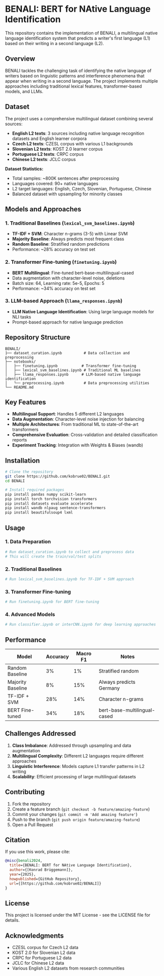 # BENALI: BERT for NAtive Language Identification

This repository contains the implementation of BENALI, a multilingual native language identification system that predicts a writer's first language (L1) based on their writing in a second language (L2).

## Overview

BENALI tackles the challenging task of identifying the native language of writers based on linguistic patterns and interference phenomena that appear when writing in a second language. The project implements multiple approaches including traditional lexical features, transformer-based models, and LLMs.

## Dataset

The project uses a comprehensive multilingual dataset combining several sources:

- **English L2 texts**: 3 sources including native language recognition datasets and English learner corpora
- **Czech L2 texts**: CZESL corpus with various L1 backgrounds
- **Slovenian L2 texts**: KOST 2.0 learner corpus
- **Portuguese L2 texts**: CRPC corpus
- **Chinese L2 texts**: JCLC corpus

**Dataset Statistics:**
- Total samples: ~800K sentences after preprocessing
- Languages covered: 90+ native languages
- L2 target languages: English, Czech, Slovenian, Portuguese, Chinese
- Balanced dataset with upsampling for minority classes

## Models and Approaches

### 1. Traditional Baselines (`lexical_svm_baselines.ipynb`)
- **TF-IDF + SVM**: Character n-grams (3-5) with Linear SVM
- **Majority Baseline**: Always predicts most frequent class
- **Random Baseline**: Stratified random predictions
- Performance: ~28% accuracy on test set

### 2. Transformer Fine-tuning (`finetuning.ipynb`)
- **BERT Multilingual**: Fine-tuned bert-base-multilingual-cased
- Data augmentation with character-level noise, deletions
- Batch size: 64, Learning rate: 5e-5, Epochs: 5
- Performance: ~34% accuracy on test set

### 3. LLM-based Approach (`llama_responses.ipynb`)
- **LLM Native Language Identification**: Using large language models for NLI tasks
- Prompt-based approach for native language prediction

## Repository Structure

```
BENALI/
├── dataset_curation.ipynb          # Data collection and preprocessing
├── notebooks/
│   ├── finetuning.ipynb           # Transformer fine-tuning
│   ├── lexical_svm_baselines.ipynb # Traditional ML baselines
│   ├── llama_responses.ipynb      # LLM-based native language identification
│   └── preprocessing.ipynb         # Data preprocessing utilities
└── README.md
```

## Key Features

- **Multilingual Support**: Handles 5 different L2 languages
- **Data Augmentation**: Character-level noise injection for balancing
- **Multiple Architectures**: From traditional ML to state-of-the-art transformers
- **Comprehensive Evaluation**: Cross-validation and detailed classification reports
- **Experiment Tracking**: Integration with Weights & Biases (wandb)

## Installation

```bash
# Clone the repository
git clone https://github.com/kobrue02/BENALI.git
cd BENALI

# Install required packages
pip install pandas numpy scikit-learn
pip install torch torchvision transformers
pip install datasets evaluate accelerate
pip install wandb nlpaug sentence-transformers
pip install beautifulsoup4 lxml
```

## Usage

### 1. Data Preparation
```python
# Run dataset_curation.ipynb to collect and preprocess data
# This will create the train/val/test splits
```

### 2. Traditional Baselines
```python
# Run lexical_svm_baselines.ipynb for TF-IDF + SVM approach
```

### 3. Transformer Fine-tuning
```python
# Run finetuning.ipynb for BERT fine-tuning
```

### 4. Advanced Models
```python
# Run classifier.ipynb or interCNN.ipynb for deep learning approaches
```

## Performance

| Model | Accuracy | Macro F1 | Notes |
|-------|----------|----------|--------|
| Random Baseline | 3% | 1% | Stratified random |
| Majority Baseline | 8% | 15% | Always predicts Germany |
| TF-IDF + SVM | 28% | 14% | Character n-grams |
| BERT Fine-tuned | 34% | 18% | bert-base-multilingual-cased |

## Challenges Addressed

1. **Class Imbalance**: Addressed through upsampling and data augmentation
2. **Multilingual Complexity**: Different L2 languages require different approaches
3. **Linguistic Interference**: Models capture L1 transfer patterns in L2 writing
4. **Scalability**: Efficient processing of large multilingual datasets

## Contributing

1. Fork the repository
2. Create a feature branch (`git checkout -b feature/amazing-feature`)
3. Commit your changes (`git commit -m 'Add amazing feature'`)
4. Push to the branch (`git push origin feature/amazing-feature`)
5. Open a Pull Request

## Citation

If you use this work, please cite:
```bibtex
@misc{benali2024,
  title={BENALI: BERT for NAtive Language Identification},
  author={[Konrad Brüggemann]},
  year={2025},
  howpublished={GitHub Repository},
  url={[https://github.com/kobrue02/BENALI]}
}
```

## License

This project is licensed under the MIT License - see the LICENSE file for details.

## Acknowledgments

- CZESL corpus for Czech L2 data
- KOST 2.0 for Slovenian L2 data
- CRPC for Portuguese L2 data
- JCLC for Chinese L2 data
- Various English L2 datasets from research communities
